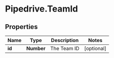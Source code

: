 # Pipedrive.TeamId

## Properties

Name | Type | Description | Notes
------------ | ------------- | ------------- | -------------
**id** | **Number** | The Team ID | [optional] 



